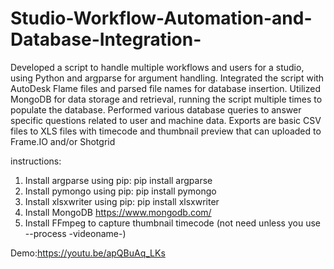 # Studio-Workflow-Automation-and-Database-Integration-

Developed a script to handle multiple workflows and users for a studio, using Python and argparse
for argument handling.
Integrated the script with AutoDesk Flame files and parsed file names for database insertion.
Utilized MongoDB for data storage and retrieval, running the script multiple times to populate the
database.
Performed various database queries to answer specific questions related to user and machine data.
Exports are basic CSV files to XLS files with timecode and thumbnail preview that can uploaded to Frame.IO and/or Shotgrid

instructions:
1. Install argparse using pip: pip install argparse
2. Install pymongo using pip: pip install pymongo
3. Install xlsxwriter using pip: pip install xlsxwriter
4. Install MongoDB https://www.mongodb.com/
5. Install FFmpeg to capture thumbnail timecode (not need unless you use --process -videoname-)

Demo:https://youtu.be/apQBuAq_LKs
